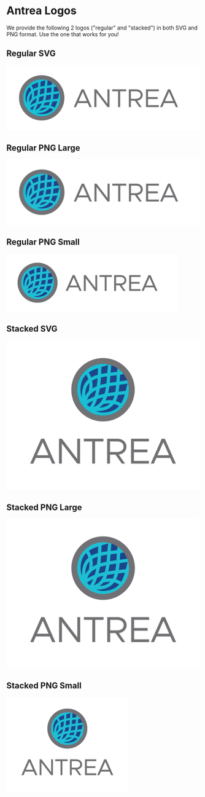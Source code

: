 # Antrea Logos

We provide the following 2 logos ("regular" and "stacked") in both SVG and PNG
format. Use the one that works for you!

## Regular SVG

![Regular SVG](antrea_logo.svg)

## Regular PNG Large

![Regular PNG Large](antrea_logo_lrg.png)

## Regular PNG Small

![Regular PNG Small](antrea_logo_sml.png)

## Stacked SVG

![Stacked SVG](antrea_logo_stacked.svg)

## Stacked PNG Large

![Stacked PNG Large](antrea_logo_stacked_lrg.png)

## Stacked PNG Small

![Stacked PNG Small](antrea_logo_stacked_sml.png)
